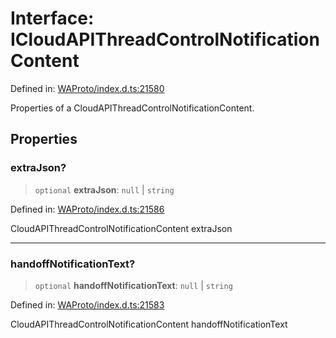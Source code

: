 # Interface: ICloudAPIThreadControlNotificationContent

Defined in: [WAProto/index.d.ts:21580](https://github.com/Fokusdotid/bail/blob/dad8cbc7bd41e0c17126095b0fc017b92c3d85cf/WAProto/index.d.ts#L21580)

Properties of a CloudAPIThreadControlNotificationContent.

## Properties

### extraJson?

> `optional` **extraJson**: `null` \| `string`

Defined in: [WAProto/index.d.ts:21586](https://github.com/Fokusdotid/bail/blob/dad8cbc7bd41e0c17126095b0fc017b92c3d85cf/WAProto/index.d.ts#L21586)

CloudAPIThreadControlNotificationContent extraJson

***

### handoffNotificationText?

> `optional` **handoffNotificationText**: `null` \| `string`

Defined in: [WAProto/index.d.ts:21583](https://github.com/Fokusdotid/bail/blob/dad8cbc7bd41e0c17126095b0fc017b92c3d85cf/WAProto/index.d.ts#L21583)

CloudAPIThreadControlNotificationContent handoffNotificationText
